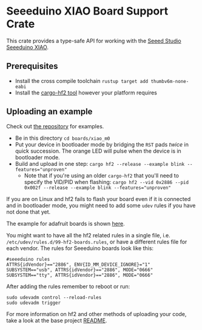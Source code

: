 # Seeeduino XIAO Board Support Crate

This crate provides a type-safe API for working with the [Seeed Studio
Seeeduino XIAO](http://wiki.seeedstudio.com/Seeeduino-XIAO/).

## Prerequisites

* Install the cross compile toolchain `rustup target add thumbv6m-none-eabi`
* Install the [cargo-hf2 tool](https://crates.io/crates/cargo-hf2) however your
  platform requires

## Uploading an example

Check out [the
repository](https://github.com/atsamd-rs/atsamd/tree/master/boards/xiao_m0/examples)
for examples.

* Be in this directory `cd boards/xiao_m0`
* Put your device in bootloader mode by bridging the `RST` pads _twice_ in
  quick succession. The orange LED will pulse when the device is in bootloader
  mode.
* Build and upload in one step: `cargo hf2 --release --example blink --features="unproven"`
  * Note that if you're using an older `cargo-hf2` that you'll need to specify
    the VID/PID when flashing: `cargo hf2 --vid 0x2886 --pid 0x002f --release
    --example blink --features="unproven"`

If you are on Linux and hf2 fails to flash your board even if it is connected and in bootloader mode, you
might need to add some `udev` rules if you have not done that yet.

The example for adafruit boards is shown [here](https://crates.io/crates/hf2).

You might want to have all the hf2 related rules in a single file, i.e. `/etc/udev/rules.d/99-hf2-boards.rules`, or have
a different rules file for each vendor. The rules for Seeeduino boards look like this:

```Shell
#seeeduino rules
ATTRS{idVendor}=="2886", ENV{ID_MM_DEVICE_IGNORE}="1"
SUBSYSTEM=="usb", ATTRS{idVendor}=="2886", MODE="0666"
SUBSYSTEM=="tty", ATTRS{idVendor}=="2886", MODE="0666"
```

After adding the rules remember to reboot or run:

```Shell
sudo udevadm control --reload-rules
sudo udevadm trigger
```

For more information on hf2 and other methods of uploading your code, take a look at
the base project [README](https://github.com/atsamd-rs/atsamd).
